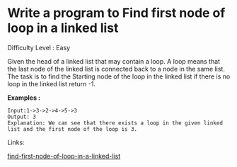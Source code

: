 # Write a program to Find first node of loop in a linked list	

Difficulty Level : Easy

Given the head of a linked list that may contain a loop. A loop means that the last node of the linked list is connected back to a node in the same list. The task is to find the Starting node of the loop in the linked list if there is no loop in the linked list return -1.

**Examples :**

```
Input:1->3->2->4->5->3
Output: 3
Explanation: We can see that there exists a loop in the given linked list and the first node of the loop is 3.
```

Links:

[find-first-node-of-loop-in-a-linked-list](https://www.geeksforgeeks.org/find-first-node-of-loop-in-a-linked-list/)
